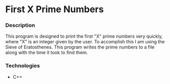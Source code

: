 # First X Prime Numbers
### Description
This program is designed to print the first "X" prime numbers very quickly, where "X" is an integer given by the user. To accomplish this I am using the Sieve of Eratosthenes. This program writes the prime numbers to a file along with the time it took to find them.
### Technologies
* C++
